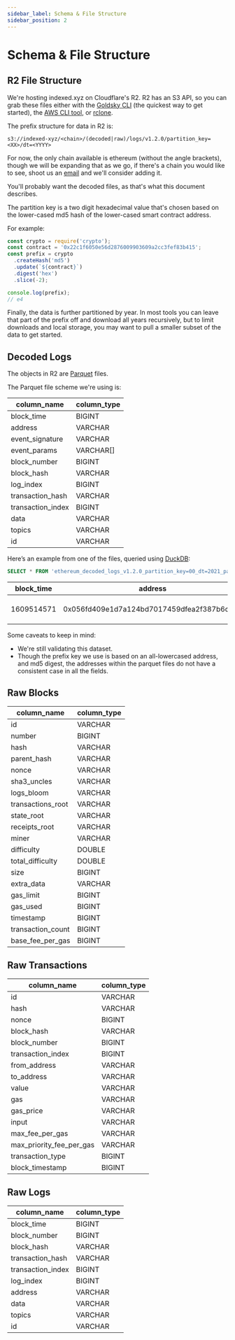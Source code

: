 ```yaml
---
sidebar_label: Schema & File Structure
sidebar_position: 2
---
```


# Schema & File Structure

## R2 File Structure

We're hosting indexed.xyz on Cloudflare's R2. R2 has an S3 API, so you can grab these files either with the [Goldsky CLI](https://docs.goldsky.com/references/cli) (the quickest way to get started), the [AWS CLI tool](/dataset/awscli.md), or [rclone](/dataset/rclone.md).

The prefix structure for data in R2 is:

`s3://indexed-xyz/<chain>/(decoded|raw)/logs/v1.2.0/partition_key=<XX>/dt=<YYYY>`

For now, the only chain available is ethereum (without the angle brackets), though we will be expanding that as we go, if there's a chain you would like to see, shoot us an [email](mailto:support@goldsky.com) and we'll consider adding it.

You'll probably want the decoded files, as that's what this document describes.

The partition key is a two digit hexadecimal value that's chosen based on the lower-cased md5 hash of the lower-cased smart contract address.

For example:

```javascript
const crypto = require('crypto');
const contract = '0x22c1f6050e56d2876009903609a2cc3fef83b415';
const prefix = crypto
  .createHash('md5')
  .update(`${contract}`)
  .digest('hex')
  .slice(-2);

console.log(prefix);
// e4
```

Finally, the data is further partitioned by year. In most tools you can leave that part of the prefix off and download all years recursively, but to limit downloads and local storage, you may want to pull a smaller subset of the data to get started.

## Decoded Logs

The objects in R2 are [Parquet](https://parquet.apache.org) files.

The Parquet file scheme we're using is:

| column_name       | column_type |
| ----------------- | ----------- |
| block_time        | BIGINT      |
| address           | VARCHAR     |
| event_signature   | VARCHAR     |
| event_params      | VARCHAR[]   |
| block_number      | BIGINT      |
| block_hash        | VARCHAR     |
| log_index         | BIGINT      |
| transaction_hash  | VARCHAR     |
| transaction_index | BIGINT      |
| data              | VARCHAR     |
| topics            | VARCHAR     |
| id                | VARCHAR     |

Here’s an example from one of the files, queried using [DuckDB](https://duckdb.org):

```sql
SELECT * FROM 'ethereum_decoded_logs_v1.2.0_partition_key=00_dt=2021_part-3acd096e-279f-42aa-9c5b-b03397cf6f7f-24-134.parquet' LIMIT 1;
```

| block_time | address                                    | event_signature                   | event_params                                                                                    | block_number | block_hash                                                         | log_index | transaction_hash                                                   | transaction_index | data                                                               | topics                                                                                                                                                                                                   | id                                                                               |
| ---------- | ------------------------------------------ | --------------------------------- | ----------------------------------------------------------------------------------------------- | ------------ | ------------------------------------------------------------------ | --------- | ------------------------------------------------------------------ | ----------------- | ------------------------------------------------------------------ | -------------------------------------------------------------------------------------------------------------------------------------------------------------------------------------------------------- | -------------------------------------------------------------------------------- |
| 1609514571 | 0x056fd409e1d7a124bd7017459dfea2f387b6d5cd | Transfer(address,address,uint256) | [0xd24400ae8BfEBb18cA49Be86258a3C749cf46853, 0xe2983860a018FB295ec08C3B63A487874E4d1469, 25000] | 11569225     | 0x8911437fe4d3dad8e887ab58dc4107595cb2541bc3d1fbb27ba6da9dfb12bd50 | 4         | 0xc9e3cb4357516616abddc10f5e63795694e5dbd7bcfa88b757a9aab076263066 | 11                | 0x00000000000000000000000000000000000000000000000000000000000061a8 | 0xddf252ad1be2c89b69c2b068fc378daa952ba7f163c4a11628f55a4df523b3ef,0x000000000000000000000000d24400ae8bfebb18ca49be86258a3c749cf46853,0x000000000000000000000000e2983860a018fb295ec08c3b63a487874e4d1469 | decoded_log_0x8911437fe4d3dad8e887ab58dc4107595cb2541bc3d1fbb27ba6da9dfb12bd50_4 |

Some caveats to keep in mind:

- We're still validating this dataset.
- Though the prefix key we use is based on an all-lowercased address, and md5 digest, the addresses within the parquet files do not have a consistent case in all the fields.

## Raw Blocks

| column_name       | column_type |
| ----------------- | ----------- |
| id                | VARCHAR     |
| number            | BIGINT      |
| hash              | VARCHAR     |
| parent_hash       | VARCHAR     |
| nonce             | VARCHAR     |
| sha3_uncles       | VARCHAR     |
| logs_bloom        | VARCHAR     |
| transactions_root | VARCHAR     |
| state_root        | VARCHAR     |
| receipts_root     | VARCHAR     |
| miner             | VARCHAR     |
| difficulty        | DOUBLE      |
| total_difficulty  | DOUBLE      |
| size              | BIGINT      |
| extra_data        | VARCHAR     |
| gas_limit         | BIGINT      |
| gas_used          | BIGINT      |
| timestamp         | BIGINT      |
| transaction_count | BIGINT      |
| base_fee_per_gas  | BIGINT      |

## Raw Transactions

| column_name              | column_type |
| ------------------------ | ----------- |
| id                       | VARCHAR     |
| hash                     | VARCHAR     |
| nonce                    | BIGINT      |
| block_hash               | VARCHAR     |
| block_number             | BIGINT      |
| transaction_index        | BIGINT      |
| from_address             | VARCHAR     |
| to_address               | VARCHAR     |
| value                    | VARCHAR     |
| gas                      | VARCHAR     |
| gas_price                | VARCHAR     |
| input                    | VARCHAR     |
| max_fee_per_gas          | VARCHAR     |
| max_priority_fee_per_gas | VARCHAR     |
| transaction_type         | BIGINT      |
| block_timestamp          | BIGINT      |

## Raw Logs

| column_name       | column_type |
| ----------------- | ----------- |
| block_time        | BIGINT      |
| block_number      | BIGINT      |
| block_hash        | VARCHAR     |
| transaction_hash  | VARCHAR     |
| transaction_index | BIGINT      |
| log_index         | BIGINT      |
| address           | VARCHAR     |
| data              | VARCHAR     |
| topics            | VARCHAR     |
| id                | VARCHAR     |
